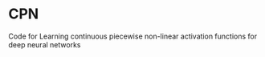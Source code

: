 # CPN
Code for Learning continuous piecewise non-linear activation functions for deep neural networks
